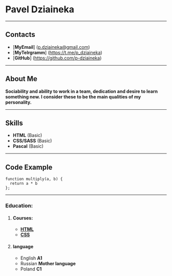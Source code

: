 # Pavel Dziaineka

--------------
## Contacts
- [**MyEmail**] (p.dziaineka@gmail.com)
- [**MyTelrgramm**] (https://t.me/p_dziaineka)
- [**GitHub**]  (https://github.com/p-dziaineka)

--------------
## About Me
**Sociability and ability to work in a team, dedication and desire to learn something new.  I consider these to be the main qualities of my personality.**

--------------
## Skills
- **HTML** (Basic)
- **CSS/SASS** (Basic)
- **Pascal** (Basic)

--------------
## Code Example
```
function multiply(a, b) {
  return a * b
};
```

--------------
### Education:
1. #### Courses:
    - [**HTML**](https://ru.code-basics.com/languages/html)
    - [**CSS**](https://ru.code-basics.com/languages/css)
2. #### language
    - English **A1**
    - Russian **Mother language**
    - Poland  **C1** 
